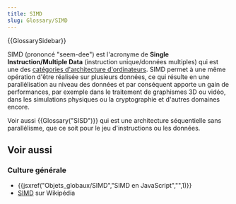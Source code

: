 ```yaml
---
title: SIMD
slug: Glossary/SIMD
---
```


{{GlossarySidebar}}

SIMD (prononcé "seem-dee") est l'acronyme de **Single Instruction/Multiple Data** (instruction unique/données multiples) qui est une des [catégories d'architecture d'ordinateurs](https://fr.wikipedia.org/wiki/Taxonomie_de_Flynn). SIMD permet à une même opération d'être réalisée sur plusieurs données, ce qui résulte en une parallélisation au niveau des données et par conséquent apporte un gain de performances, par exemple dans le traitement de graphismes 3D ou vidéo, dans les simulations physiques ou la cryptographie et d'autres domaines encore.

Voir aussi {{Glossary("SISD")}} qui est une architecture séquentielle sans parallélisme, que ce soit pour le jeu d'instructions ou les données.

## Voir aussi

### Culture générale

- {{jsxref("Objets_globaux/SIMD","SIMD en JavaScript","",1)}}
- [SIMD](https://fr.wikipedia.org/wiki/Single_instruction_multiple_data) sur Wikipédia
